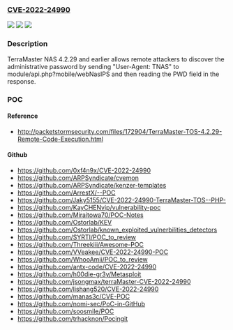 ### [CVE-2022-24990](https://cve.mitre.org/cgi-bin/cvename.cgi?name=CVE-2022-24990)
![](https://img.shields.io/static/v1?label=Product&message=n%2Fa&color=blue)
![](https://img.shields.io/static/v1?label=Version&message=n%2Fa&color=blue)
![](https://img.shields.io/static/v1?label=Vulnerability&message=n%2Fa&color=brighgreen)

### Description

TerraMaster NAS 4.2.29 and earlier allows remote attackers to discover the administrative password by sending "User-Agent: TNAS" to module/api.php?mobile/webNasIPS and then reading the PWD field in the response.

### POC

#### Reference
- http://packetstormsecurity.com/files/172904/TerraMaster-TOS-4.2.29-Remote-Code-Execution.html

#### Github
- https://github.com/0xf4n9x/CVE-2022-24990
- https://github.com/ARPSyndicate/cvemon
- https://github.com/ARPSyndicate/kenzer-templates
- https://github.com/ArrestX/--POC
- https://github.com/Jaky5155/CVE-2022-24990-TerraMaster-TOS--PHP-
- https://github.com/KayCHENvip/vulnerability-poc
- https://github.com/Miraitowa70/POC-Notes
- https://github.com/Ostorlab/KEV
- https://github.com/Ostorlab/known_exploited_vulnerbilities_detectors
- https://github.com/SYRTI/POC_to_review
- https://github.com/Threekiii/Awesome-POC
- https://github.com/VVeakee/CVE-2022-24990-POC
- https://github.com/WhooAmii/POC_to_review
- https://github.com/antx-code/CVE-2022-24990
- https://github.com/h00die-gr3y/Metasploit
- https://github.com/jsongmax/terraMaster-CVE-2022-24990
- https://github.com/lishang520/CVE-2022-24990
- https://github.com/manas3c/CVE-POC
- https://github.com/nomi-sec/PoC-in-GitHub
- https://github.com/soosmile/POC
- https://github.com/trhacknon/Pocingit

